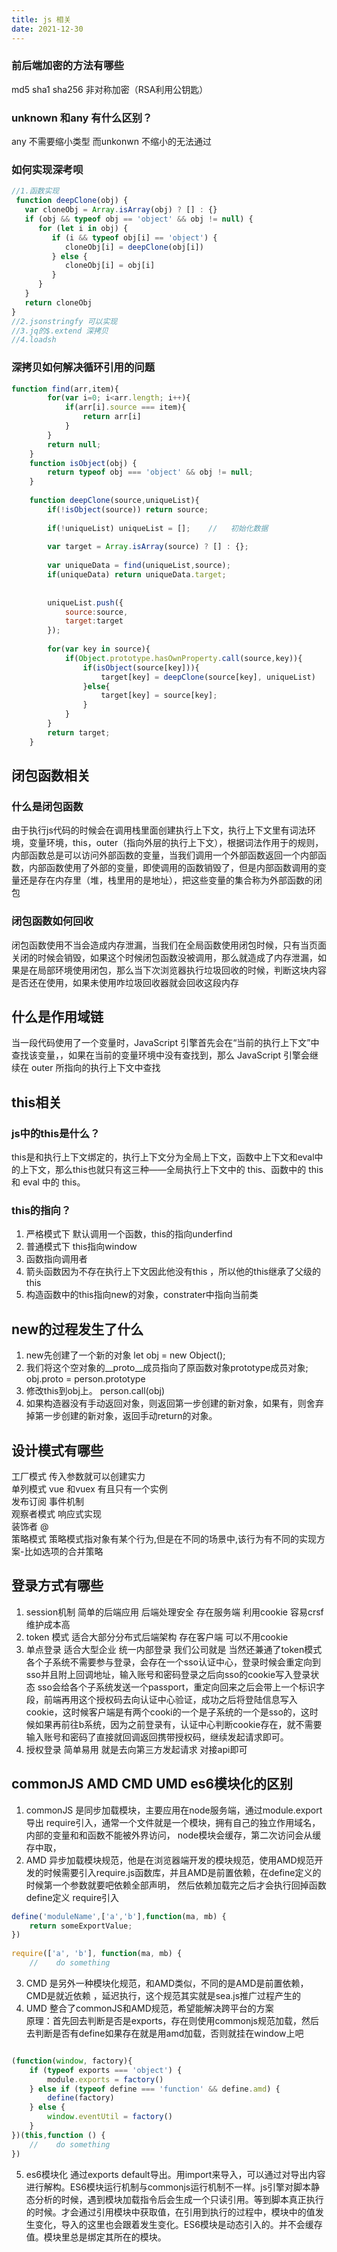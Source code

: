 ```yaml
---
title: js 相关
date: 2021-12-30
---
```

### 前后端加密的方法有哪些
md5 sha1 sha256 非对称加密（RSA利用公钥匙）
### unknown 和any 有什么区别？
any 不需要缩小类型 而unkonwn 不缩小的无法通过
### 如何实现深考呗
```js
//1.函数实现
 function deepClone(obj) {
   var cloneObj = Array.isArray(obj) ? [] : {}
   if (obj && typeof obj == 'object' && obj != null) {
      for (let i in obj) {
         if (i && typeof obj[i] == 'object') {
            cloneObj[i] = deepClone(obj[i])
         } else {
            cloneObj[i] = obj[i]
         }
      }
   }
   return cloneObj
}
//2.jsonstringfy 可以实现
//3.jq的$.extend 深拷贝
//4.loadsh
```
### 深拷贝如何解决循环引用的问题
```js
function find(arr,item){
        for(var i=0; i<arr.length; i++){
            if(arr[i].source === item){
                return arr[i]
            }
        }
        return null;
    }
    function isObject(obj) {
        return typeof obj === 'object' && obj != null;
    }
 
    function deepClone(source,uniqueList){
        if(!isObject(source)) return source;
 
        if(!uniqueList) uniqueList = [];    //   初始化数据
 
        var target = Array.isArray(source) ? [] : {};
 
        var uniqueData = find(uniqueList,source);
        if(uniqueData) return uniqueData.target;
 
 
        uniqueList.push({
            source:source,
            target:target
        });
 
        for(var key in source){
            if(Object.prototype.hasOwnProperty.call(source,key)){
                if(isObject(source[key])){
                    target[key] = deepClone(source[key], uniqueList)      //   传入数组
                }else{
                    target[key] = source[key];
                }
            }
        }
        return target;
    }
```
## 闭包函数相关
 
 ### 什么是闭包函数

 由于执行js代码的时候会在调用栈里面创建执行上下文，执行上下文里有词法环境，变量环境，this，outer（指向外层的执行上下文），根据词法作用于的规则，内部函数总是可以访问外部函数的变量，当我们调用一个外部函数返回一个内部函数，内部函数使用了外部的变量，即使调用的函数销毁了，但是内部函数调用的变量还是存在内存里（堆，栈里用的是地址），把这些变量的集合称为外部函数的闭包

 ### 闭包函数如何回收

 闭包函数使用不当会造成内存泄漏，当我们在全局函数使用闭包时候，只有当页面关闭的时候会销毁，如果这个时候闭包函数没被调用，那么就造成了内存泄漏，如果是在局部环境使用闭包，那么当下次浏览器执行垃圾回收的时候，判断这块内容是否还在使用，如果未使用咋垃圾回收器就会回收这段内存

 ## 什么是作用域链

 当一段代码使用了一个变量时，JavaScript 引擎首先会在“当前的执行上下文”中查找该变量，，如果在当前的变量环境中没有查找到，那么 JavaScript 引擎会继续在 outer 所指向的执行上下文中查找

## this相关

### js中的this是什么？

this是和执行上下文绑定的，执行上下文分为全局上下文，函数中上下文和eval中的上下文，那么this也就只有这三种——全局执行上下文中的 this、函数中的 this 和 eval 中的 this。

### this的指向？

1. 严格模式下 默认调用一个函数，this的指向underfind
2. 普通模式下 this指向window
3. 函数指向调用者
4. 箭头函数因为不存在执行上下文因此他没有this ，所以他的this继承了父级的this
5. 构造函数中的this指向new的对象，constrater中指向当前类

## new的过程发生了什么

1. new先创建了一个新的对象
let obj = new Object();
2. 我们将这个空对象的__proto__成员指向了原函数对象prototype成员对象;
obj.proto = person.prototype
3. 修改this到obj上。
person.call(obj)
4. 如果构造器没有手动返回对象，则返回第一步创建的新对象，如果有，则舍弃掉第一步创建的新对象，返回手动return的对象。




## 设计模式有哪些

工厂模式 传入参数就可以创建实力  
单列模式 vue 和vuex 有且只有一个实例  
发布订阅 事件机制  
观察者模式 响应式实现  
装饰者 @  
策略模式 策略模式指对象有某个行为,但是在不同的场景中,该行为有不同的实现方案-比如选项的合并策略  

## 登录方式有哪些
1. session机制 简单的后端应用 后端处理安全
存在服务端 利用cookie 容易crsf 维护成本高 
2. token 模式  适合大部分分布式后端架构
存在客户端 可以不用cookie
3. 单点登录 适合大型企业 统一内部登录 我们公司就是 当然还兼通了token模式
各个子系统不需要参与登录，会存在一个sso认证中心，登录时候会重定向到sso并且附上回调地址，输入账号和密码登录之后向sso的cookie写入登录状态 sso会给各个子系统发送一个passport，重定向回来之后会带上一个标识字段，前端再用这个授权码去向认证中心验证，成功之后将登陆信息写入cookie，这时候客户端是有两个cooki的一个是子系统的一个是sso的，这时候如果再前往b系统，因为之前登录有，认证中心判断cookie存在，就不需要输入账号和密码了直接就回调返回携带授权码，继续发起请求即可。
4. 授权登录 简单易用
就是去向第三方发起请求 对接api即可

## commonJS AMD CMD UMD es6模块化的区别

1. commonJS 是同步加载模块，主要应用在node服务端，通过module.export 导出 require引入，通常一个文件就是一个模块，拥有自己的独立作用域名，内部的变量和和函数不能被外界访问，
node模块会缓存，第二次访问会从缓存中取，
2. AMD 异步加载模块规范，他是在浏览器端开发的模块规范，使用AMD规范开发的时候需要引入require.js函数库，并且AMD是前置依赖，在define定义的时候第一个参数就要吧依赖全部声明，
然后依赖加载完之后才会执行回掉函数 define定义 require引入   
```js
define('moduleName',['a','b'],function(ma, mb) {
    return someExportValue;
})
 
require(['a', 'b'], function(ma, mb) {
    //    do something

```
3. CMD 是另外一种模块化规范，和AMD类似，不同的是AMD是前置依赖，CMD是就近依赖 ，延迟执行，这个规范其实就是sea.js推广过程产生的
4. UMD 整合了commonJS和AMD规范，希望能解决跨平台的方案  
原理：首先回去判断是否是exports，存在则使用commonjs规范加载，然后去判断是否有define如果存在就是用amd加载，否则就挂在window上吧
```js

(function(window, factory){
    if (typeof exports === 'object') {
        module.exports = factory()
    } else if (typeof define === 'function' && define.amd) {
        define(factory)
    } else {
        window.eventUtil = factory()
    }
})(this,function () {
    //    do something
})
```
5. es6模块化 通过exports default导出。用import来导入，可以通过对导出内容进行解构。ES6模块运行机制与commonjs运行机制不一样。js引擎对脚本静态分析的时候，遇到模块加载指令后会生成一个只读引用。等到脚本真正执行的时候。才会通过引用模块中获取值，在引用到执行的过程中，模块中的值发生变化，导入的这里也会跟着发生变化。ES6模块是动态引入的。并不会缓存值。模块里总是绑定其所在的模块。

